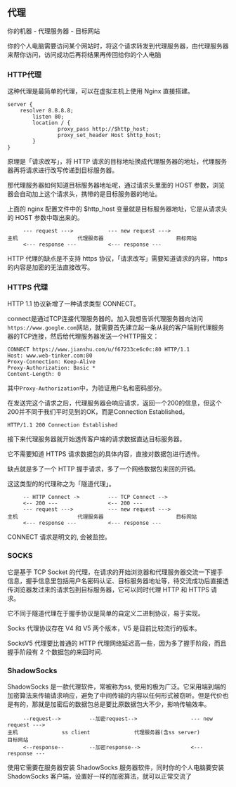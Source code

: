 ## 代理

你的机器 - 代理服务器 - 目标网站



你的个人电脑需要访问某个网站时，将这个请求转发到代理服务器，由代理服务器来帮你访问，访问成功后再将结果再传回给你的个人电脑



### HTTP代理

这种代理是最简单的代理，可以在虚拟主机上使用 Nginx 直接搭建。

```
server {
    resolver 8.8.8.8;
        listen 80;
        location / {
                proxy_pass http://$http_host;
                proxy_set_header Host $http_host;
        }
}
```

原理是「请求改写」，将 HTTP 请求的目标地址换成代理服务器的地址，代理服务器再将请求进行改写传递到目标服务器。

那代理服务器如何知道目标服务器地址呢，通过请求头里面的 HOST 参数，浏览器会自动加上这个请求头，携带的是目标服务器的地址。

上面的 nginx 配置文件中的 $http_host 变量就是目标服务器地址，它是从请求头的 HOST 参数中取出来的。

```
	 --- request --->           --- new request --->
主机					 代理服务器						 目标网站
     <--- response ---          <--- response --- 
```



HTTP 代理的缺点是不支持 https 协议，「请求改写」需要知道请求的内容，https 的内容是加密的无法直接改写。



### HTTPS 代理

HTTP 1.1 协议新增了一种请求类型 CONNECT。

connect是通过TCP连接代理服务器的。加入我想告诉代理服务器向访问`https://www.google.com`网站，就需要首先建立起一条从我的客户端到代理服务器的TCP连接，然后给代理服务器发送一个HTTP报文：

```
CONNECT https://www.jianshu.com/u/f67233ce6c0c:80 HTTP/1.1
Host: www.web-tinker.com:80
Proxy-Connection: Keep-Alive
Proxy-Authorization: Basic *
Content-Length: 0
```

其中`Proxy-Authorization`中，为验证用户名和密码部分。

在发送完这个请求之后，代理服务器会响应请求，返回一个200的信息，但这个200并不同于我们平时见到的OK，而是Connection Established。

```
HTTP/1.1 200 Connection Established
```

接下来代理服务器就开始透传客户端的请求数据直达目标服务器。

它不需要知道 HTTPS 请求数据包的具体内容，直接对数据包进行透传。

缺点就是多了一个 HTTP 握手请求，多了一个网络数据包来回的开销。

这这类型的的代理称之为「隧道代理」。

```
     -- HTTP Connect -> 		--- TCP Connect --> 
     <-- 200 ---                <-- 200 --- 
	 --- request --->           --- new request --->
主机					 代理服务器						 目标网站
     <--- response ---          <--- response --- 
```

CONNECT 请求是明文的, 会被监控。



### SOCKS 

它是基于 TCP Socket 的代理，在请求的开始浏览器和代理服务器交流一下握手信息，握手信息里包括用户名密码认证、目标服务器地址等，待交流成功后直接透传浏览器发过来的请求包到目标服务器，它可以同时代理 HTTP 和 HTTPS 请求。

它不同于隧道代理在于握手协议是简单的自定义二进制协议，易于实现。

Socks 代理协议存在 V4 和 V5 两个版本，V5 是目前比较流行的版本。

SocksV5 代理要比普通的 HTTP 代理网络延迟高一些，因为多了握手阶段，而且握手阶段有 2 个数据包的来回时间.



### ShadowSocks

ShadowSocks 是一款代理软件，常被称为ss, 使用的极为广泛。它采用端到端的加密算法来传输请求响应，避免了中间传输的内容以任何形式被窃听。但是代价也是有的，那就是加密后的数据包总是要比原数据包大不少，影响传输效率。

```
	 --request-->         --加密request-->                 --- new request --->
主机				ss client              代理服务器(含ss server)				目标网站
     <--response--        --加密response-->                <--- response --- 
```



使用它需要在服务器安装 ShadowSocks 服务器软件，同时你的个人电脑要安装 ShadowSocks 客户端，设置好一样的加密算法，就可以正常交流了